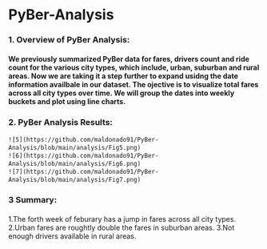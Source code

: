 # PyBer-Analysis

### 1. Overview of PyBer Analysis:
#### We previously summarized PyBer data for fares, drivers count and ride count for the various city types, which include, urban, suburban and rural areas. Now we are taking it a step further to expand usidng the date information availbale in our dataset. The ojective is to visualize total fares across all city types over time. We will group the dates into weekly buckets and plot using line charts.

### 2. PyBer Analysis Results:

    ![5](https://github.com/maldonado91/PyBer-Analysis/blob/main/analysis/Fig5.png)
    ![6](https://github.com/maldonado91/PyBer-Analysis/blob/main/analysis/Fig6.png)
    ![7](https://github.com/maldonado91/PyBer-Analysis/blob/main/analysis/Fig7.png)

      
 ### 3 Summary:
#### 
1.The forth week of feburary has a jump in fares across all city types.
2.Urban fares are roughtly double the fares in suburban areas.
3.Not enough drivers available in rural areas.
